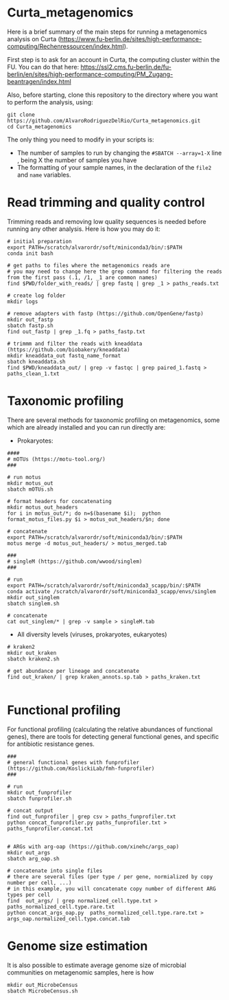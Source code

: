 # Curta_metagenomics

Here is a brief summary of the main steps for running a metagenomics analysis on Curta (https://www.fu-berlin.de/sites/high-performance-computing/Rechenressourcen/index.html).  

First step is to ask for an account in Curta, the computing cluster within the FU. You can do that here: https://ssl2.cms.fu-berlin.de/fu-berlin/en/sites/high-performance-computing/PM_Zugang-beantragen/index.html 

Also, before starting, clone this repository to the directory where you want to perform the analysis, using:

```
git clone https://github.com/AlvaroRodriguezDelRio/Curta_metagenomics.git
cd Curta_metagenomics
```

The only thing you need to modify in your scripts is:
-  The number of samples to run by changing the ```#SBATCH --array=1-X``` line , being X the number of samples you have
- The formatting of your sample names, in the declaration of the `file2` and `name` variables. 

# Read trimming and quality control 

Trimming reads and removing low quality sequences is needed before running any other analysis. Here is how you may do it:

```
# initial preparation
export PATH=/scratch/alvarordr/soft/miniconda3/bin/:$PATH
conda init bash

# get paths to files where the metagenomics reads are
# you may need to change here the grep command for filtering the reads from the first pass (.1, /1, _1 are common names)
find $PWD/folder_with_reads/ | grep fastq | grep _1 > paths_reads.txt

# create log folder
mkdir logs

# remove adapters with fastp (https://github.com/OpenGene/fastp)
mkdir out_fastp
sbatch fastp.sh
find out_fastp | grep _1.fq > paths_fastp.txt

# trimmm and filter the reads with kneaddata (https://github.com/biobakery/kneaddata)
mkdir kneaddata_out fastq_name_format
sbatch kneaddata.sh
find $PWD/kneaddata_out/ | grep -v fastqc | grep paired_1.fastq > paths_clean_1.txt
```

# Taxonomic profiling 

There are several methods for taxonomic profiling on metagenomics, some which are already installed and you can run directly are:

- Prokaryotes:
  
```
####
# mOTUs (https://motu-tool.org/)
###

# run motus
mkdir motus_out
sbatch mOTUs.sh

# format headers for concatenating
mkdir motus_out_headers
for i in motus_out/*; do n=$(basename $i);  python format_motus_files.py $i > motus_out_headers/$n; done

# concatenate 
export PATH=/scratch/alvarordr/soft/miniconda3/bin/:$PATH
motus merge -d motus_out_headers/ > motus_merged.tab

###
# singleM (https://github.com/wwood/singlem)
###

# run 
export PATH=/scratch/alvarordr/soft/miniconda3_scapp/bin/:$PATH
conda activate /scratch/alvarordr/soft/miniconda3_scapp/envs/singlem
mkdir out_singlem
sbatch singlem.sh

# concatenate
cat out_singlem/* | grep -v sample > singleM.tab

```

- All diversity levels (viruses, prokaryotes, eukaryotes)

```
# kraken2 
mkdir out_kraken
sbatch kraken2.sh

# get abundance per lineage and concatenate 
find out_kraken/ | grep kraken_annots.sp.tab > paths_kraken.txt


```
# Functional profiling 

For functional profiling (calculating the relative abundances of functional genes), there are tools for detecting general functional genes, and specific for antibiotic resistance genes.

```
###
# general functional genes with funprofiler (https://github.com/KoslickiLab/fmh-funprofiler)
###

# run 
mkdir out_funprofiler
sbatch funprofiler.sh

# concat output
find out_funprofiler | grep csv > paths_funprofiler.txt
python concat_funprofiler.py paths_funprofiler.txt > paths_funprofiler.concat.txt


# ARGs with arg-oap (https://github.com/xinehc/args_oap)
mkdir out_args
sbatch arg_oap.sh

# concatenate into single files
# there are several files (per type / per gene, normialized by copy number per cell, ...)
# in this example, you will concatenate copy number of different ARG types per cell 
find  out_args/ | grep normalized_cell.type.txt > paths_normalized_cell.type.rare.txt
python concat_args_oap.py  paths_normalized_cell.type.rare.txt > args_oap.normalized_cell.type.concat.tab
```

# Genome size estimation 

It is also possible to estimate average genome size of microbial communities on metagenomic samples, here is how


```
mkdir out_MicrobeCensus
sbatch MicrobeCensus.sh
```
